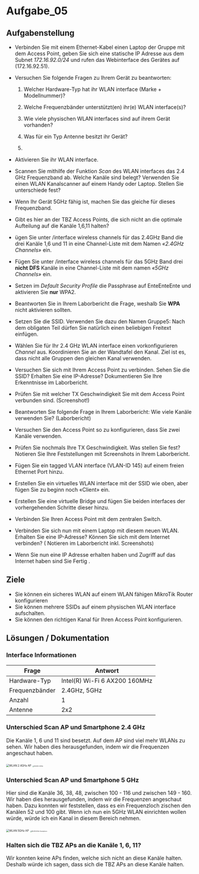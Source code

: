 # Aufgabe_05

## Aufgabenstellung

- Verbinden Sie mit einem Ethernet-Kabel einen Laptop der Gruppe mit dem Access Point, geben Sie sich eine statische IP Adresse aus dem Subnet *172.16.92.0/24* und rufen das Webinterface des Gerätes auf (172.16.92.51).
- Versuchen Sie folgende Fragen zu Ihrem Gerät zu beantworten:

  1. Welcher Hardware-Typ hat ihr WLAN interface (Marke + Modellnummer)?
  2. Welche Frequenzbänder unterstützt(en) ihr(e) WLAN interface(s)?
  3. Wie viele physischen WLAN interfaces sind auf ihrem Gerät vorhanden?
  4. Was für ein Typ Antenne besitzt ihr Gerät?

  1.  
- Aktivieren Sie ihr WLAN interface.
- Scannen Sie mithilfe der Funktion *Scan* des WLAN interfaces das 2.4 GHz Frequenzband ab. Welche Kanäle sind belegt? Verwenden Sie einen WLAN Kanalscanner auf einem Handy oder Laptop. Stellen Sie unterschiede fest?
- Wenn Ihr Gerät 5GHz fähig ist, machen Sie das gleiche für dieses Frequenzband.
- Gibt es hier an der TBZ Access Points, die sich nicht an die optimale Aufteilung auf die Kanäle 1,6,11 halten?
- ügen Sie unter /interface wireless channels für das 2.4GHz Band die drei Kanäle 1,6 und 11 in eine Channel-Liste mit dem Namen *«2.4GHz Channels»* ein.
- Fügen Sie unter /interface wireless channels für das 5GHz Band drei **nicht** **DFS** Kanäle in eine Channel-Liste mit dem namen *«5GHz Channels»* ein.
- Setzen im *Default Security Profile* die Passphrase auf EnteEnteEnte und aktivieren Sie **nur** WPA2.
- Beantworten Sie in Ihrem Laborbericht die Frage, weshalb Sie **WPA** nicht aktivieren sollten.
- Setzen Sie die SSID. Verwenden Sie dazu den Namen Gruppe5:
  Nach dem obligaten Teil dürfen Sie natürlich einen beliebigen Freitext einfügen.
- Wählen Sie für Ihr 2.4 GHz WLAN interface einen vorkonfigurieren *Channel* aus. Koordinieren Sie an der Wandtafel den Kanal. Ziel ist es, dass nicht alle Gruppen den gleichen Kanal verwenden.
- Versuchen Sie sich mit Ihrem Access Point zu verbinden.
   Sehen Sie die SSID?
   Erhalten Sie eine IP-Adresse?
   Dokumentieren Sie Ihre Erkenntnisse im Laborbericht.
- Prüfen Sie mit welcher TX Geschwindigkeit Sie mit dem Access Point verbunden sind. (Screenshot!)
- Beantworten Sie folgende Frage in Ihrem Laborbericht:
   Wie viele Kanäle verwenden Sie? (Laborbericht)
- Versuchen Sie den Access Point so zu konfigurieren, dass Sie zwei Kanäle verwenden.
- Prüfen Sie nochmals Ihre TX Geschwindigkeit.
   Was stellen Sie fest? Notieren Sie Ihre Feststellungen mit Screenshots in Ihrem Laborbericht.
- Fügen Sie ein tagged VLAN interface (VLAN-ID 145) auf einem freien Ethernet Port hinzu.
- Erstellen Sie ein virtuelles WLAN interface mit der SSID wie oben, aber fügen Sie zu beginn noch «Client» ein.
- Erstellen Sie eine virtuelle Bridge und fügen Sie beiden interfaces der vorhergehenden Schritte dieser hinzu.
- Verbinden Sie Ihren Access Point mit dem zentralen Switch.
- Verbinden Sie sich nun mit einem Laptop mit diesem neuen WLAN.
   Erhalten Sie eine IP-Adresse?
   Können Sie sich mit dem Internet verbinden?
   ( Notieren im Laborbericht inkl. Screenshots)
- Wenn Sie nun eine IP Adresse erhalten haben und Zugriff auf das Internet haben sind Sie Fertig .

## Ziele

- Sie können ein sicheres WLAN auf einem WLAN fähigen MikroTik Router konfigurieren
- Sie können mehrere SSIDs auf einem physischen WLAN interface aufschalten.
- Sie können den richtigen Kanal für Ihren Access Point konfigurieren.

## Lösungen / Dokumentation

### Interface Informationen

| Frage          | Antwort                       |
| -------------- | ----------------------------- |
| Hardware-Typ   | Intel(R) Wi-Fi 6 AX200 160MHz |
| Frequenzbänder | 2.4GHz, 5GHz                  |
| Anzahl         | 1                             |
| Antenne        | 2x2                           |



### Unterschied Scan AP und Smartphone 2.4 GHz

Die Kanäle 1, 6 und 11 sind besetzt. 
Auf dem AP sind viel mehr WLANs zu sehen.
Wir haben dies herausgefunden, indem wir die Frequenzen angeschaut haben. 

<img src="images/WLAN 2.4GHz AP.jpeg" alt="WLAN 2.4GHz AP" style="zoom:50%;" />

<img src="images/WLAN 2.4GHz.jpeg" alt="WLAN 2.4GHz" style="zoom:25%;" />

### Unterschied Scan AP und Smartphone 5 GHz

Hier sind die Kanäle 36, 38, 48, zwischen 100 - 116 und zwischen 149 - 160. 
Wir haben dies herausgefunden, indem wir die Frequenzen angeschaut haben. Dazu konnten wir feststellen, dass  es ein Frequenzloch zischen den Kanälen 52 und 100 gibt. Wenn ich nun ein 5GHz WLAN einrichten wollen würde, würde ich ein Kanal in diesem Bereich nehmen.

<img src="images/WLAN 5GHz AP.jpeg" alt="WLAN 5GHz AP" style="zoom:50%;" />



<img src="images/WLAN 5GHz Smartphone.jpeg" alt="WLAN 5GHz Smartphone" style="zoom:25%;" />

### Halten sich die TBZ APs an die Kanäle 1, 6, 11?

Wir konnten keine APs finden, welche sich nicht an diese Kanäle halten. Deshalb würde ich sagen, dass sich die TBZ APs an diese Kanäle halten. 
